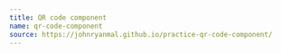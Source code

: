 ```yaml
---
title: QR code component
name: qr-code-component
source: https://johnryanmal.github.io/practice-qr-code-component/
---
```

